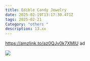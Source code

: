 ```yaml
---
title: Edible Candy Jewelry
date: 2025-02-19T13:17:30.471Z
tags: 2025-02-21
Category: "others "
description: 13.xx
---
```

<!--StartFragment-->

https://amzlink.to/az0QJv0k7XMlU ad

<!--EndFragment-->

![](https://m.media-amazon.com/images/I/71+vkvtgAtL._SL1500_.jpg)

<!--EndFragment-->